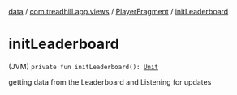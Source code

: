 [data](../../index.md) / [com.treadhill.app.views](../index.md) / [PlayerFragment](index.md) / [initLeaderboard](./init-leaderboard.md)

# initLeaderboard

(JVM) `private fun initLeaderboard(): `[`Unit`](https://kotlinlang.org/api/latest/jvm/stdlib/kotlin/-unit/index.html)

getting data from the Leaderboard and Listening for updates

